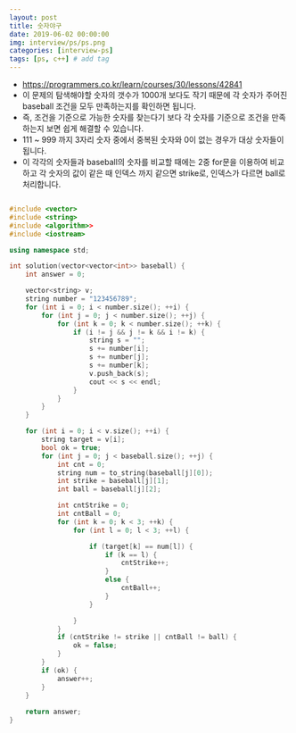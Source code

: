 ```yaml
---
layout: post
title: 숫자야구
date: 2019-06-02 00:00:00
img: interview/ps/ps.png
categories: [interview-ps] 
tags: [ps, c++] # add tag
---
```


- https://programmers.co.kr/learn/courses/30/lessons/42841
- 이 문제의 탐색해야할 숫자의 갯수가 1000개 보다도 작기 때문에 각 숫자가 주어진 baseball 조건을 모두 만족하는지를 확인하면 됩니다.
- 즉, 조건을 기준으로 가능한 숫자를 찾는다기 보다 각 숫자를 기준으로 조건을 만족하는지 보면 쉽게 해결할 수 있습니다.
- 111 ~ 999 까지 3자리 숫자 중에서 중복된 숫자와 0이 없는 경우가 대상 숫자들이 됩니다.
- 이 각각의 숫자들과 baseball의 숫자를 비교할 때에는 2중 for문을 이용하여 비교하고 각 숫자의 값이 같은 때 인덱스 까지 같으면 strike로, 인덱스가 다르면 ball로 처리합니다.

```cpp

#include <vector>
#include <string>
#include <algorithm>>
#include <iostream>

using namespace std;

int solution(vector<vector<int>> baseball) {
	int answer = 0;

	vector<string> v;
	string number = "123456789";
	for (int i = 0; i < number.size(); ++i) {
		for (int j = 0; j < number.size(); ++j) {
			for (int k = 0; k < number.size(); ++k) {
				if (i != j && j != k && i != k) {
					string s = "";
					s += number[i];
					s += number[j];
					s += number[k];
					v.push_back(s);
					cout << s << endl;
				}
			}
		}
	}

	for (int i = 0; i < v.size(); ++i) {
		string target = v[i];
		bool ok = true;
		for (int j = 0; j < baseball.size(); ++j) {
			int cnt = 0;
			string num = to_string(baseball[j][0]);
			int strike = baseball[j][1];
			int ball = baseball[j][2];			

			int cntStrike = 0;
			int cntBall = 0;
			for (int k = 0; k < 3; ++k) {
				for (int l = 0; l < 3; ++l) {

					if (target[k] == num[l]) {
						if (k == l) {
							cntStrike++;
						}
						else {
							cntBall++;
						}
					}

				}
			}
			if (cntStrike != strike || cntBall != ball) {
				ok = false;
			}
		}
		if (ok) {
			answer++;
		}
	}
	
	return answer;
}

```